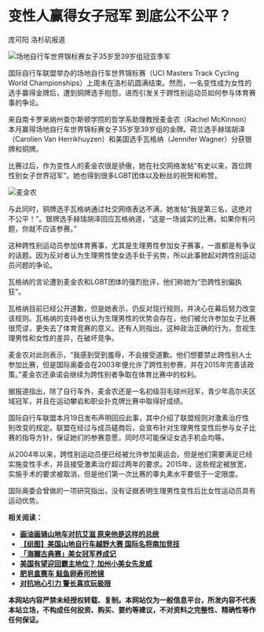 # 变性人赢得女子冠军 到底公不公平？

庞可阳 洛杉矶报道

![场地自行车世界锦标赛女子35岁至39岁组冠亚季军](https://i0.wp.com/www.unecne.com/wp-content/uploads/2018/10/DpeodPPU8AUEib6.jpg?resize=600%2C600&ssl=1)

国际自行车联盟举办的场地自行车世界锦标赛（UCI Masters Track Cycling World Championships）上周末在洛杉矶圆满结束。然而，一名变性成为女性的选手赢得金牌后，遭到铜牌选手抱怨，进而引发关于跨性别运动员如何参与体育赛事的争论。

来自南卡罗来纳州查尔斯顿学院的哲学系助理教授麦金农（Rachel McKinnon）本月赢得场地自行车世界锦标赛女子35岁至39岁组的金牌。荷兰选手赫瑞胡泽（Carolien Van Herrikhuyzen）和美国选手瓦格纳（Jennifer Wagner）分获银牌和铜牌。

比赛过后，作为变性人的麦金农很是骄傲，她在社交网络发帖“有史以来，首位跨性别女子世界冠军”。她也得到很多LGBT团体以及粉丝的祝贺和称赞。

![麦金农](https://www.unecne.com/wp-content/uploads/2024/11/05963e8d5580ec059ac01a8911b10685-700x350.jpg)

与此同时，铜牌选手瓦格纳通过社交网络表达不满，她发帖“我是第三名，这绝对不公平！”。银牌选手赫瑞胡泽回应瓦格纳道，“这是一场诚实的比赛。如果你有问题，你就不应该参赛。”

这种跨性别运动员参加体育赛事，尤其是生理男性参加女子赛事，一直都是有争议的话题。因为反对者认为生理男性使女选手处于劣势，所以此事掀起对跨性别运动员问题的争论。

瓦格纳的言论遭到麦金农和LGBT团体的强烈批评，他们称她为“恐跨性别偏执狂”。

瓦格纳目前已经公开道歉，但是她表示，仍反对现行规则，并决心在幕后努力改变该规则。瓦格纳的支持者也认为生理男性的优势会存在，他们被允许参加女子比赛很荒谬，更失去了体育竞赛的意义。还有人则指出，这种政治正确的行为，忽视生理男性和女性的差异，在破坏竞争。

麦金农对此则表示，“我感到受到羞辱，不会接受道歉。他们想要禁止跨性别人士参加比赛，但是国际奥委会在2003年便允许了跨性别参赛，并在2015年完善该政策。”麦金农还承诺会继续为跨性别者争取在体育比赛中的权利。

据报道指出，除了自行车外，麦金农还是一名初级羽毛球州冠军，青少年高尔夫区域冠军，并且在运动攀岩和职业扑克牌比赛中取得好成绩。

国际自行车联盟本月19日发布声明回应此事，其中介绍了联盟规则对激素治疗性别改变的规定。联盟在经过与成员磋商后，会宣布针对生理男性变性后参与女子比赛的指导方针，保证她们的参赛意愿，同时尽可能保证女选手机会均等。

从2004年以来，跨性别运动员便已经被允许参加奥运会。但是他们需要满足已经实施变性手术，并且接受激素治疗超过两年的要求。2015年，这些规定被放宽，实施手术的要求被取消，但是他们第一次比赛的睾丸素水平要低于一定限度。

国际奥委会曾做的一项研究指出，没有证据表明生理男性变性后比女性运动员具有运动优势。

**相关阅读：**

- **[画油画骑山地车对抗艾滋 原来他是这样的总统](https://www.unecne.com/archives/27250)**
- **[【组图】美国山地自行车越野大赛 国际名将南加竞技](https://www.unecne.com/archives/25587)**
- **[「海獺古典赛」美女冠军养成记](https://www.unecne.com/archives/26911)**
- **[美国有望迎回霸主地位？ 加州小美女先发威](https://www.unecne.com/archives/60882)**
- **[肥皂盒赛车 鲑鱼卵寿司抢镜](https://www.unecne.com/archives/34598)**
- **[对抗地心引力 警长喜欢玩极限](https://www.unecne.com/archives/55113)**

**本网站内容严禁未经授权转载、复制。本网站仅为一般信息平台，所发内容不代表本站立场，不构成任何投资、购买、要约等建议，不对资料之完整性、精确性等作任何保证。**
<!-- tcd_original_link https://www.unecne.com/archives/63535 -->
